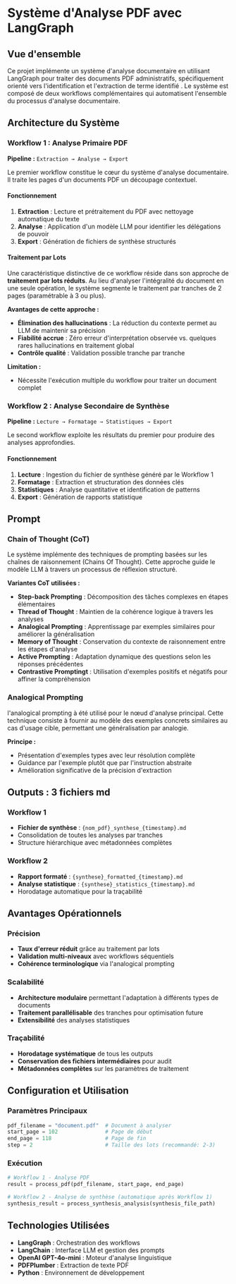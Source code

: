 # Système d'Analyse PDF avec LangGraph

## Vue d'ensemble

Ce projet implémente un système d'analyse documentaire en utilisant LangGraph pour traiter des documents PDF administratifs, spécifiquement orienté vers l'identification et l'extraction de terme identifié . Le système est composé de deux workflows complémentaires qui automatisent l'ensemble du processus d'analyse documentaire.

## Architecture du Système

### Workflow 1 : Analyse Primaire PDF
**Pipeline :** `Extraction → Analyse → Export`

Le premier workflow constitue le cœur du système d'analyse documentaire. Il traite les pages d'un documents PDF un découpage contextuel.

#### Fonctionnement
1. **Extraction** : Lecture et prétraitement du PDF avec nettoyage automatique du texte
2. **Analyse** : Application d'un modèle LLM pour identifier les délégations de pouvoir
3. **Export** : Génération de fichiers de synthèse structurés

#### Traitement par Lots
Une caractéristique distinctive de ce workflow réside dans son approche de **traitement par lots réduits**. Au lieu d'analyser l'intégralité du document en une seule opération, le système segmente le traitement par tranches de 2 pages (paramétrable à 3 ou plus).

**Avantages de cette approche :**
- **Élimination des hallucinations** : La réduction du contexte permet au LLM de maintenir sa précision
- **Fiabilité accrue** : Zéro erreur d'interprétation observée vs. quelques rares hallucinations en traitement global
- **Contrôle qualité** : Validation possible tranche par tranche

**Limitation :**
- Nécessite l'exécution multiple du workflow pour traiter un document complet

### Workflow 2 : Analyse Secondaire de Synthèse
**Pipeline :** `Lecture → Formatage → Statistiques → Export`

Le second workflow exploite les résultats du premier pour produire des analyses approfondies.

#### Fonctionnement
1. **Lecture** : Ingestion du fichier de synthèse généré par le Workflow 1
2. **Formatage** : Extraction et structuration des données clés
3. **Statistiques** : Analyse quantitative et identification de patterns
4. **Export** : Génération de rapports statistique

## Prompt 

### Chain of Thought (CoT)
Le système implémente des techniques de prompting   basées sur les chaînes de raisonnement (Chains Of Thought). Cette approche guide le modèle LLM à travers un processus de réflexion structuré.

**Variantes CoT utilisées :**
- **Step-back Prompting** : Décomposition des tâches complexes en étapes élémentaires
- **Thread of Thought** : Maintien de la cohérence logique à travers les analyses
- **Analogical Prompting** : Apprentissage par exemples similaires pour améliorer la généralisation
- **Memory of Thought** : Conservation du contexte de raisonnement entre les étapes d'analyse
- **Active Prompting** : Adaptation dynamique des questions selon les réponses précédentes
- **Contrastive Promptingt** : Utilisation d'exemples positifs et négatifs pour affiner la compréhension

### Analogical Prompting
l'analogical prompting à été utilisé pour le nœud d'analyse principal. Cette technique consiste à fournir au modèle des exemples concrets similaires au cas d'usage cible, permettant une généralisation par analogie.

**Principe :**
- Présentation d'exemples types avec leur résolution complète
- Guidance par l'exemple plutôt que par l'instruction abstraite
- Amélioration significative de la précision d'extraction

## Outputs : 3 fichiers md

### Workflow 1
- **Fichier de synthèse** : `{nom_pdf}_synthese_{timestamp}.md`
- Consolidation de toutes les analyses par tranches
- Structure hiérarchique avec métadonnées complètes

### Workflow 2
- **Rapport formaté** : `{synthese}_formatted_{timestamp}.md`
- **Analyse statistique** : `{synthese}_statistics_{timestamp}.md`
- Horodatage automatique pour la traçabilité

## Avantages Opérationnels

### Précision
- **Taux d'erreur réduit** grâce au traitement par lots
- **Validation multi-niveaux** avec workflows séquentiels
- **Cohérence terminologique** via l'analogical prompting

### Scalabilité
- **Architecture modulaire** permettant l'adaptation à différents types de documents
- **Traitement parallélisable** des tranches pour optimisation future
- **Extensibilité** des analyses statistiques

### Traçabilité
- **Horodatage systématique** de tous les outputs
- **Conservation des fichiers intermédiaires** pour audit
- **Métadonnées complètes** sur les paramètres de traitement

## Configuration et Utilisation

### Paramètres Principaux
```python
pdf_filename = "document.pdf"  # Document à analyser
start_page = 102               # Page de début
end_page = 118                 # Page de fin
step = 2                       # Taille des lots (recommandé: 2-3)
```

### Exécution
```python
# Workflow 1 - Analyse PDF
result = process_pdf(pdf_filename, start_page, end_page)

# Workflow 2 - Analyse de synthèse (automatique après Workflow 1)
synthesis_result = process_synthesis_analysis(synthesis_file_path)
```

## Technologies Utilisées

- **LangGraph** : Orchestration des workflows
- **LangChain** : Interface LLM et gestion des prompts
- **OpenAI GPT-4o-mini** : Moteur d'analyse linguistique
- **PDFPlumber** : Extraction de texte PDF
- **Python** : Environnement de développement

 

 
